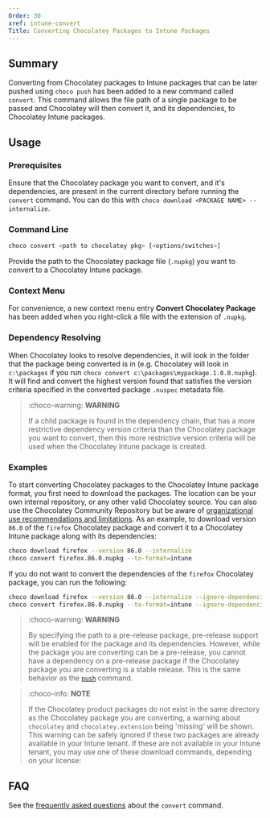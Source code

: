 ```yaml
---
Order: 30
xref: intune-convert
Title: Converting Chocolatey Packages to Intune Packages
---
```


<?! Include "../../../shared/intune-note.txt" /?>

## Summary

Converting from Chocolatey packages to Intune packages that can be later pushed using `choco push` has been added to a new command called `convert`. This command allows the file path of a single package to be passed and Chocolatey will then convert it, and its dependencies, to Chocolatey Intune packages.

## Usage

### Prerequisites

Ensure that the Chocolatey package you want to convert, and it's dependencies, are present in the current directory before running the `convert` command. You can do this with `choco download <PACKAGE NAME> --internalize`.

### Command Line

~~~sh
choco convert <path to chocolatey pkg> [<options/switches>]
~~~

Provide the path to the Chocolatey package file (`.nupkg`) you want to convert to a Chocolatey Intune package.

### Context Menu

For convenience, a new context menu entry **Convert Chocolatey Package** has been added when you right-click a file with the extension of `.nupkg`.

### Dependency Resolving

When Chocolatey looks to resolve dependencies, it will look in the folder that the package being converted is in (e.g. Chocolatey will look in `c:\packages` if you run `choco convert c:\packages\mypackage.1.0.0.nupkg`). It will find and convert the highest version found that satisfies the version criteria specified in the converted package `.nuspec` metadata file.

> :choco-warning: **WARNING**
>
> If a child package is found in the dependency chain, that has a more restrictive dependency version criteria than the Chocolatey package you want to convert, then this more restrictive version criteria will be used when the Chocolatey Intune package is created.

### Examples

To start converting Chocolatey packages to the Chocolatey Intune package format, you first need to download the packages. The location can be your own internal repository, or any other valid Chocolatey source. You can also use the Chocolatey Community Repository but be aware of [organizational use recommendations and limitations](https://docs.chocolatey.org/en-us/community-repository/community-packages-disclaimer). As an example, to download version `86.0` of the `firefox` Chocolatey package and convert it to a Chocolatey Intune package along with its dependencies:

~~~sh
choco download firefox --version 86.0 --internalize
choco convert firefox.86.0.nupkg --to-format=intune
~~~


If you do not want to convert the dependencies of the `firefox` Chocolatey package, you can run the following:

~~~sh
choco download firefox --version 86.0 --internalize --ignore-dependencies
choco convert firefox.86.0.nupkg --to-format=intune --ignore-dependencies
~~~

> :choco-warning: **WARNING**
>
> By specifying the path to a pre-release package, pre-release support will be enabled for the package and its dependencies. However, while the package you are converting can be a pre-release, you cannot have a dependency on a pre-release package if the Chocolatey package you are converting is a stable release. This is the same behavior as the [`push`](xref:intune-push) command.

> :choco-info: **NOTE**
>
> If the Chocolatey product packages do not exist in the same directory as the Chocolatey package you are converting, a warning about `chocolatey` and `chocolatey.extension` being 'missing' will be shown. This warning can be safely ignored if these two packages are already available in your Intune tenant. If these are not available in your Intune tenant, you may use one of these download commands, depending on your license:
> <?! Include "../../../shared/intune-download-architect.txt" /?>
> <?! Include "../../../shared/intune-download-business.txt" /?>

## FAQ

See the [frequently asked questions](xref:intune-faq#convert-faqs) about the `convert` command.
